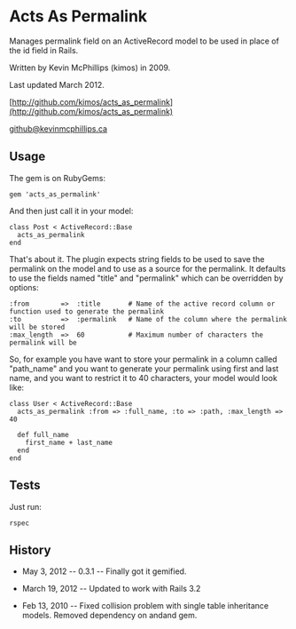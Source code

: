 # Acts As Permalink

Manages permalink field on an ActiveRecord model to be used in place of the id field in Rails.

Written by Kevin McPhillips (kimos) in 2009.

Last updated March 2012.

[http://github.com/kimos/acts_as_permalink](http://github.com/kimos/acts_as_permalink)

[github@kevinmcphillips.ca](mailto:github@kevinmcphillips.ca)


## Usage

The gem is on RubyGems:

    gem 'acts_as_permalink'

And then just call it in your model:

    class Post < ActiveRecord::Base
      acts_as_permalink
    end

That's about it. 
The plugin expects string fields to be used to save the permalink on the model and to use as a source for the permalink. It defaults to use the fields named "title" and "permalink" which can be overridden by options:

    :from        =>  :title       # Name of the active record column or function used to generate the permalink
    :to          =>  :permalink   # Name of the column where the permalink will be stored
    :max_length  =>  60           # Maximum number of characters the permalink will be

So, for example you have want to store your permalink in a column called "path_name" and you want to generate your permalink using first and last name, and you want to restrict it to 40 characters, your model would look like:

    class User < ActiveRecord::Base
      acts_as_permalink :from => :full_name, :to => :path, :max_length => 40

      def full_name
        first_name + last_name
      end
    end


## Tests

Just run:
  
    rspec


## History

* May 3, 2012 -- 0.3.1 -- Finally got it gemified.

* March 19, 2012  --  Updated to work with Rails 3.2

* Feb 13, 2010  --  Fixed collision problem with single table inheritance models. Removed dependency on andand gem.

